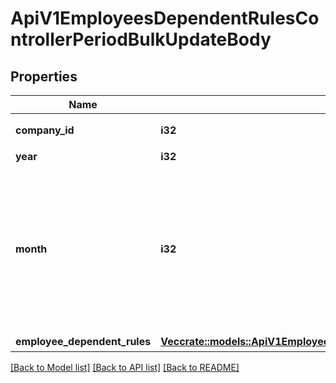 # ApiV1EmployeesDependentRulesControllerPeriodBulkUpdateBody

## Properties

Name | Type | Description | Notes
------------ | ------------- | ------------- | -------------
**company_id** | **i32** | 更新対象事業所ID（必須） | 
**year** | **i32** | 更新対象年（必須） | 
**month** | **i32** | 更新対象月（必須）<br> 締日支払日設定が翌月払いの従業員情報の場合は、 指定したmonth + 1の値が更新されます。<br> 翌月払いの従業員の2022/01の従業員情報を更新する場合は、year=2021,month=12を指定してください。<br> | 
**employee_dependent_rules** | [**Vec<crate::models::ApiV1EmployeesDependentRuleUpdateRequestSerializer>**](ApiV1EmployeesDependentRuleUpdateRequestSerializer.md) | 家族情報ルール | 

[[Back to Model list]](../README.md#documentation-for-models) [[Back to API list]](../README.md#documentation-for-api-endpoints) [[Back to README]](../README.md)


